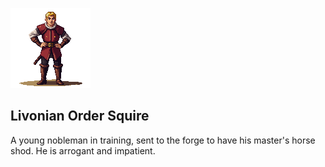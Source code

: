 ![alt text](./squire.png)

## Livonian Order Squire

A young nobleman in training, sent to the forge to have his master's horse shod. He is arrogant and impatient.
